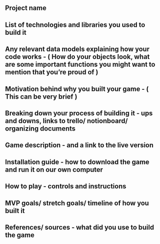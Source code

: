 
## Project name
## List of technologies and libraries you used to build it
## Any relevant data models explaining how your code works - ( How do your objects look, what are some important functions you might want to mention that you’re proud of )
## Motivation behind why you built your game - ( This can be very brief )
## Breaking down your process of building it - ups and downs, links to trello/ notionboard/ organizing documents
## Game description - and a link to the live version
## Installation guide - how to download the game and run it on our own computer
## How to play - controls and instructions
## MVP goals/ stretch goals/ timeline of how you built it
## References/ sources - what did you use to build the game